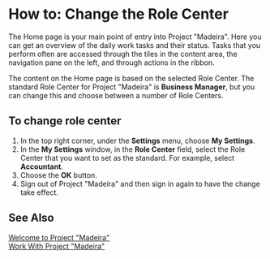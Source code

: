 <properties
	pageTitle="How to: Change the Role Center | Project “Madeira”"
    description="Describes how you can change the current role center." 
	services="project-madeira" 
	documentationCenter=""
	authors="edupont04"/>
    
# How to: Change the Role Center
The Home page is your main point of entry into Project "Madeira". Here you can get an overview of the daily work tasks and their status. Tasks that you perform often are accessed through the tiles in the content area, the navigation pane on the left, and through actions in the ribbon. 

The content on the Home page is based on the selected Role Center. The standard Role Center for Project "Madeira" is **Business Manager**, but you can change this and choose between a number of Role Centers. 

## To change role center
1. In the top right corner, under the **Settings** menu, choose **My Settings**.
2. In the **My Settings** window, in the **Role Center** field, select the Role Center that you want to set as the standard. For example, select **Accountant**.
3. Choose the **OK** button.
4. Sign out of Project "Madeira" and then sign in again to have the change take effect.
 
## See Also
[Welcome to Project "Madeira"](madeira-get-started.md)  
[Work With Project "Madeira"](ui-work-product.md)  

